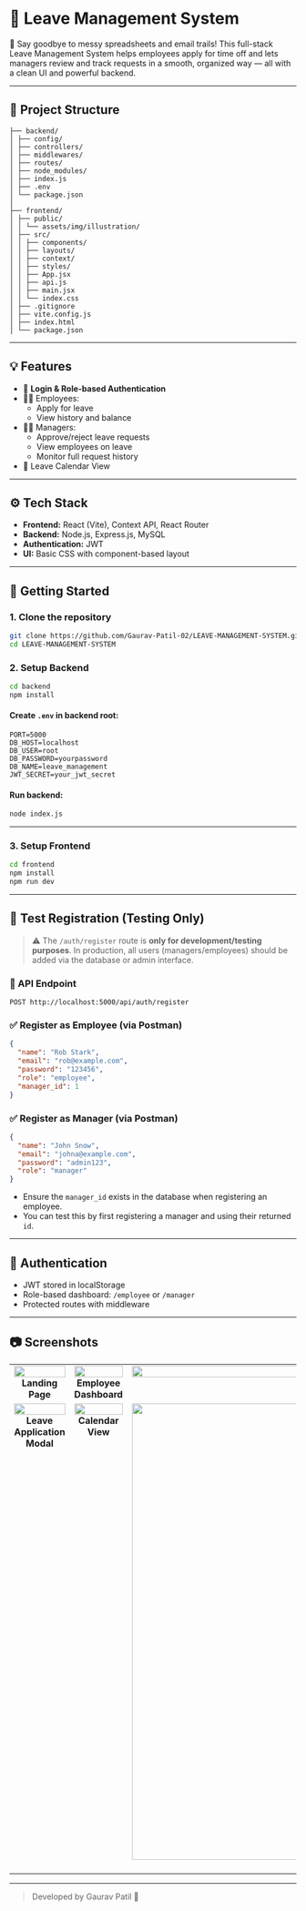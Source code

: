 # 🏢 Leave Management System

💼 Say goodbye to messy spreadsheets and email trails! This full-stack Leave Management System helps employees apply for time off and lets managers review and track requests in a smooth, organized way — all with a clean UI and powerful backend.

---

## 📁 Project Structure

```
├── backend/
│ ├── config/
│ ├── controllers/
│ ├── middlewares/
│ ├── routes/
│ ├── node_modules/
│ ├── index.js
│ ├── .env
│ └── package.json
│
├── frontend/
│ ├── public/
│ │ └── assets/img/illustration/
│ ├── src/
│ │ ├── components/
│ │ ├── layouts/
│ │ ├── context/
│ │ ├── styles/
│ │ ├── App.jsx
│ │ ├── api.js
│ │ ├── main.jsx
│ │ └── index.css
│ ├── .gitignore
│ ├── vite.config.js
│ ├── index.html
│ └── package.json
```

---

## 💡 Features

- 🔐 **Login & Role-based Authentication**
- 🙋‍♂️ Employees:
  - Apply for leave
  - View history and balance
- 🧑‍💼 Managers:
  - Approve/reject leave requests
  - View employees on leave
  - Monitor full request history
- 📆 Leave Calendar View

---

## ⚙️ Tech Stack

- **Frontend:** React (Vite), Context API, React Router
- **Backend:** Node.js, Express.js, MySQL
- **Authentication:** JWT
- **UI:** Basic CSS with component-based layout

---

## 🚀 Getting Started

### 1. Clone the repository

```bash
git clone https://github.com/Gaurav-Patil-02/LEAVE-MANAGEMENT-SYSTEM.git
cd LEAVE-MANAGEMENT-SYSTEM
```

### 2. Setup Backend

```bash
cd backend
npm install
```

#### Create `.env` in backend root:

```env
PORT=5000
DB_HOST=localhost
DB_USER=root
DB_PASSWORD=yourpassword
DB_NAME=leave_management
JWT_SECRET=your_jwt_secret
```

#### Run backend:

```bash
node index.js
```

---

### 3. Setup Frontend

```bash
cd frontend
npm install
npm run dev
```

---

## 🧪 Test Registration (Testing Only)

> ⚠️ The `/auth/register` route is **only for development/testing purposes**. In production, all users (managers/employees) should be added via the database or admin interface.

### 🔗 API Endpoint

```
POST http://localhost:5000/api/auth/register
```

### ✅ Register as Employee (via Postman)

```json
{
  "name": "Rob Stark",
  "email": "rob@example.com",
  "password": "123456",
  "role": "employee",
  "manager_id": 1
}
```

### ✅ Register as Manager (via Postman)

```json
{
  "name": "John Snow",
  "email": "johna@example.com",
  "password": "admin123",
  "role": "manager"
}
```

- Ensure the `manager_id` exists in the database when registering an employee.
- You can test this by first registering a manager and using their returned `id`.

---

## 🔐 Authentication

- JWT stored in localStorage
- Role-based dashboard: `/employee` or `/manager`
- Protected routes with middleware

---

## 📷 Screenshots

<table border="0" cellspacing="0" cellpadding="10">
  <tr>
    <td align="center" valign="top">
      <img src="https://github.com/user-attachments/assets/72f3237d-9aac-4fb2-8a86-1f151dc30bd0" width="100%" />
      <div><strong>Landing Page</strong></div>
    </td>
    <td align="center" valign="top">
      <img src="https://github.com/user-attachments/assets/4576ec68-4566-41ad-add1-00e1b9f3953b" width="100%" />
      <div><strong>Employee Dashboard</strong></div>
    </td>
    <td align="center" valign="top">
      <img src="https://github.com/user-attachments/assets/68e83e72-4954-4fdd-b66d-183447188573" width="100%" />
      <div><strong>Manager Dashboard</strong></div>
    </td>
  </tr>
  <tr>
    <td align="center" valign="top">
      <img src="https://github.com/user-attachments/assets/f2e7c0ca-8b24-4c9f-90be-c2e33099be87" width="100%" />
      <div><strong>Leave Application Modal</strong></div>
    </td>
    <td align="center" valign="top">
      <img src="https://github.com/user-attachments/assets/1e0e3856-f689-4ce9-a9ad-4d8338948bb7" width="100%" />
      <div><strong>Calendar View</strong></div>
    </td>
    <td align="center" valign="top">
      <img width="1766" height="802" alt="image" src="https://github.com/user-attachments/assets/af0329ac-5941-45d9-9b32-3b3f44d6d5c1" />
      <div><strong>Login Page</strong></div>
    </td>
    <td></td>
  </tr>
</table>






---

> Developed by Gaurav Patil 💼
